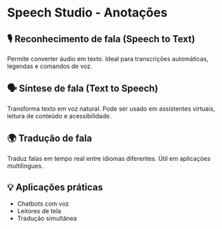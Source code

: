 # Speech Studio - Anotações

## 🎙️ Reconhecimento de fala (Speech to Text)
Permite converter áudio em texto. Ideal para transcrições automáticas, legendas e comandos de voz.

## 🗣️ Síntese de fala (Text to Speech)
Transforma texto em voz natural. Pode ser usado em assistentes virtuais, leitura de conteúdo e acessibilidade.

## 🌍 Tradução de fala
Traduz falas em tempo real entre idiomas diferentes. Útil em aplicações multilíngues.

## 💡 Aplicações práticas
- Chatbots com voz
- Leitores de tela
- Tradução simultânea



